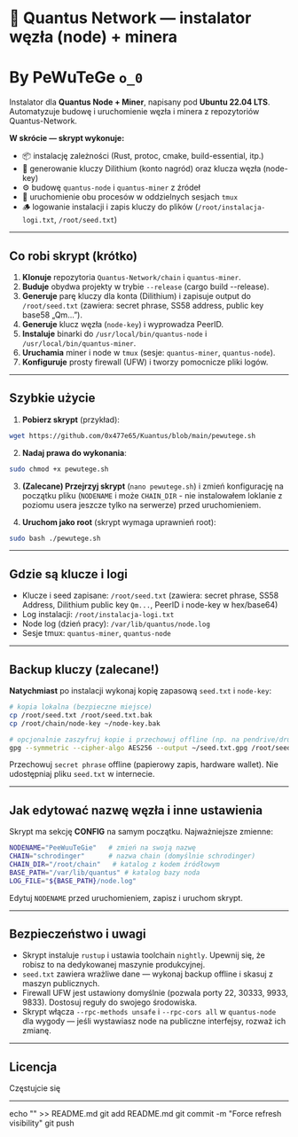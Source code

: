 # 🚀 Quantus Network — instalator węzła (node) + minera 

# By    PeWuTeGe      `o_0`

Instalator dla **Quantus Node + Miner**, napisany pod **Ubuntu 22.04 LTS**. Automatyzuje budowę i uruchomienie węzła i minera z repozytoriów Quantus-Network.

**W skrócie — skrypt wykonuje:**

* 📦 instalację zależności (Rust, protoc, cmake, build-essential, itp.)
* 🔐 generowanie kluczy Dilithium (konto nagród) oraz klucza węzła (node-key)
* ⚙️ budowę `quantus-node` i `quantus-miner` z źródeł
* 🧱 uruchomienie obu procesów w oddzielnych sesjach `tmux`
* 🪵 logowanie instalacji i zapis kluczy do plików (`/root/instalacja-logi.txt`, `/root/seed.txt`)

---

## Co robi skrypt (krótko)

1. **Klonuje** repozytoria `Quantus-Network/chain` i `quantus-miner`.
2. **Buduje** obydwa projekty w trybie `--release` (cargo build --release).
3. **Generuje** parę kluczy dla konta (Dilithium) i zapisuje output do `/root/seed.txt` (zawiera: secret phrase, SS58 address, public key base58 „Qm...”).
4. **Generuje** klucz węzła (`node-key`) i wyprowadza PeerID.
5. **Instaluje** binarki do `/usr/local/bin/quantus-node` i `/usr/local/bin/quantus-miner`.
6. **Uruchamia** miner i node w `tmux` (sesje: `quantus-miner`, `quantus-node`).
7. **Konfiguruje** prosty firewall (UFW) i tworzy pomocnicze pliki logów.

---

## Szybkie użycie

1. **Pobierz skrypt** (przykład):

```bash
wget https://github.com/0x477e65/Kuantus/blob/main/pewutege.sh
```

2. **Nadaj prawa do wykonania**:

```bash
sudo chmod +x pewutege.sh
```

3. **(Zalecane) Przejrzyj skrypt** (`nano pewutege.sh`) i zmień konfigurację na początku pliku (`NODENAME` i może `CHAIN_DIR` - nie instalowałem loklanie z poziomu usera jeszcze tylko na serwerze) przed uruchomieniem.

4. **Uruchom jako root** (skrypt wymaga uprawnień root):

```bash
sudo bash ./pewutege.sh
```

---

## Gdzie są klucze i logi

* Klucze i seed zapisane: `/root/seed.txt` (zawiera: secret phrase, SS58 Address, Dilithium public key `Qm...`, PeerID i node-key w hex/base64)
* Log instalacji: `/root/instalacja-logi.txt`
* Node log (dzień pracy): `/var/lib/quantus/node.log`
* Sesje tmux: `quantus-miner`, `quantus-node`

---

## Backup kluczy (zalecane!)

**Natychmiast** po instalacji wykonaj kopię zapasową `seed.txt` i `node-key`:

```bash
# kopia lokalna (bezpieczne miejsce)
cp /root/seed.txt /root/seed.txt.bak
cp /root/chain/node-key ~/node-key.bak

# opcjonalnie zaszyfruj kopie i przechowuj offline (np. na pendrive/druk)
gpg --symmetric --cipher-algo AES256 --output ~/seed.txt.gpg /root/seed.txt
```

Przechowuj `secret phrase` offline (papierowy zapis, hardware wallet). Nie udostępniaj pliku `seed.txt` w internecie.

---

## Jak edytować nazwę węzła i inne ustawienia

Skrypt ma sekcję **CONFIG** na samym początku. Najważniejsze zmienne:

```bash
NODENAME="PeeWuuTeGie"   # zmień na swoją nazwę
CHAIN="schrodinger"      # nazwa chain (domyślnie schrodinger)
CHAIN_DIR="/root/chain"   # katalog z kodem źródłowym
BASE_PATH="/var/lib/quantus" # katalog bazy noda
LOG_FILE="${BASE_PATH}/node.log"
```

Edytuj `NODENAME` przed uruchomieniem, zapisz i uruchom skrypt.

---

## Bezpieczeństwo i uwagi

* Skrypt instaluje `rustup` i ustawia toolchain `nightly`. Upewnij się, że robisz to na dedykowanej maszynie produkcyjnej.
* `seed.txt` zawiera wrażliwe dane — wykonaj backup offline i skasuj z maszyn publicznych.
* Firewall UFW jest ustawiony domyślnie (pozwala porty 22, 30333, 9933, 9833). Dostosuj reguły do swojego środowiska.
* Skrypt włącza `--rpc-methods unsafe` i `--rpc-cors all` w `quantus-node` dla wygody — jeśli wystawiasz node na publiczne interfejsy, rozważ ich zmianę.

---

## Licencja

Częstujcie się

---
echo "<!-- refresh visibility $(date) -->" >> README.md
git add README.md
git commit -m "Force refresh visibility"
git push

